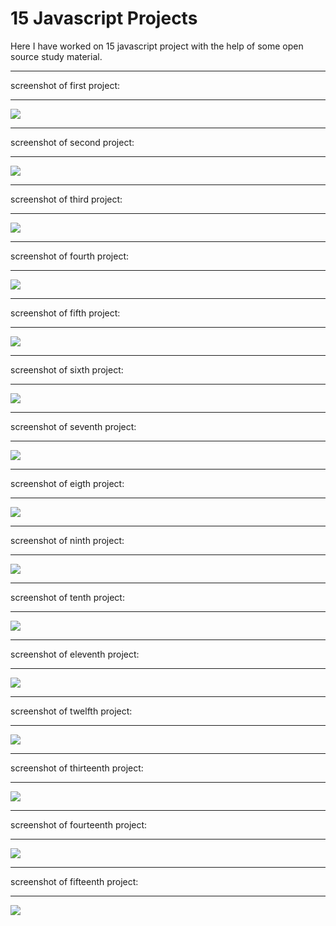 # 15 Javascript Projects

Here I have worked on 15 javascript project with the help of some open source study material.

<hr>
screenshot of first project:
<hr>
<img src="img/1.png">

<hr>
screenshot of second project:
<hr>
<img src="img/2.png">

<hr>
screenshot of third project:
<hr>
<img src="img/3.png">

<hr>
screenshot of fourth project:
<hr>
<img src="img/4.png">

<hr>
screenshot of fifth project:
<hr>
<img src="img/5.png">

<hr>
screenshot of sixth project:
<hr>
<img src="img/6.png">

<hr>
screenshot of seventh project:
<hr>
<img src="img/7.png">

<hr>
screenshot of eigth project:
<hr>
<img src="img/8.png">

<hr>
screenshot of ninth project:
<hr>
<img src="img/9.png">

<hr>
screenshot of tenth project:
<hr>
<img src="img/10.png">

<hr>
screenshot of eleventh project:
<hr>
<img src="img/11.png">

<hr>
screenshot of twelfth project:
<hr>
<img src="img/12.png">

<hr>
screenshot of thirteenth project:
<hr>
<img src="img/13.png">

<hr>
screenshot of fourteenth project:
<hr>
<img src="img/14.png">

<hr>
screenshot of fifteenth project:
<hr>
<img src="img/15.png">
